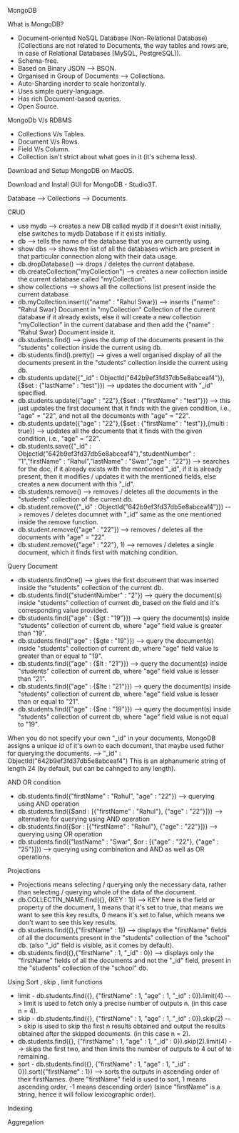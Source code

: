 MongoDB

What is MongoDB?
- Document-oriented NoSQL Database (Non-Relational Database) (Collections are not related to Documents, the way tables and rows are, in case of Relational Databases (MySQL, PostgreSQL)).
- Schema-free.
- Based on Binary JSON --> BSON.
- Organised in Group of Documents --> Collections.
- Auto-Sharding inorder to scale horizontally.
- Uses simple query-language.
- Has rich Document-based queries.
- Open Source.

MongoDb V/s RDBMS
- Collections V/s Tables.
- Document V/s Rows.
- Field V/s Column.
- Collection isn't strict about what goes in it (it's schema less).

Download and Setup MongoDB on MacOS.

Download and Install GUI for MongoDB - Studio3T.

Database --> Collections --> Documents.

CRUD
- use mydb --> creates a new DB called mydb if it doesn't exist initially, else switches to mydb Database if it exists initially.
- db --> tells the name of the database that you are currently using.
- show dbs --> shows the list of all the databases which are present in that particular connection along with their data usage.
- db.dropDatabase() --> drops / deletes the current database.
- db.createCollection("myCollection") --> creates a new collection inside the current database called "myCollection".
- show collections --> shows all the collections list present inside the current database.
- db.myCollection.insert({"name" : "Rahul Swar}) --> inserts {"name" : "Rahul Swar} Document in "myCollection" Collection of the current database if it already exists, else it will create a new collection "myCollection" in the current database and then add the {"name" : "Rahul Swar} Document inside it.
- db.students.find() --> gives the dump of the documents present in the "students" collection inside the current using db.
- db.students.find().pretty() --> gives a well organised display of all the documents present in the "students" collection inside the current using db.
- db.students.update({"_id" : ObjectId("642b9ef3fd37db5e8abceaf4")},{$set : {"lastName" : "test"}}) --> updates the document with "_id" specified.
- db.students.update({"age" : "22"},{$set : {"firstName" : "test"}}) --> this just updates the first document that it finds with the given condition, i.e., "age" = "22", and not all the documents with "age" = "22".
- db.students.update({"age" : "22"},{$set : {"firstName" : "test"}},{multi : true}) --> updates all the documents that it finds with the given condition, i.e., "age" = "22".
- db.students.save({"_id" : ObjectId("642b9ef3fd37db5e8abceaf4"),"studentNumber" : "1","firstName" : "Rahul","lastName" : "Swar","age" : "22"}) --> searches for the doc, if it already exists with the mentioned "_id", if it is already present, then it modifies / updates it with the mentioned fields, else creates a new document with this "_id".
- db.students.remove() --> removes / deletes all the documents in the "students" collection of the current db.
- db.student.remove({"_id" : ObjectId("642b9ef3fd37db5e8abceaf4")}) --> removes / deletes documnet with "_id" same as the one mentioned inside the remove function.
- db.student.remove({"age" : "22"}) --> removes / deletes all the documents with "age" = "22".
- db.student.remove({"age" : "22"}, 1) --> removes / deletes a single document, which it finds first with matching condition.

Query Document
- db.students.findOne() --> gives the first document that was inserted inside the "students" collection of the current db.
- db.students.find({"studentNumber" : "2"}) --> query the document(s) inside "students" collection of current db, based on the field and it's corresponding value provided.
- db.students.find({"age" : {$gt : "19"}}) --> query the document(s) inside "students" collection of current db, where "age" field value is greater than "19".
- db.students.find({"age" : {$gte : "19"}}) --> query the document(s) inside "students" collection of current db, where "age" field value is greater than or equal to "19".
- db.students.find({"age" : {$lt : "21"}}) --> query the document(s) inside "students" collection of current db, where "age" field value is lesser than "21".
- db.students.find({"age" : {$lte : "21"}}) --> query the document(s) inside "students" collection of current db, where "age" field value is lesser than or equal to "21".
- db.students.find({"age" : {$ne : "19"}}) --> query the document(s) inside "students" collection of current db, where "age" field value is not equal to "19".

When you do not specify your own "_id" in your documents, MongoDB assigns a unique id of it's own to each document, that maybe used futher for querying the documents.
--> "_id" : ObjectId("642b9ef3fd37db5e8abceaf4")
This is an alphanumeric string of length 24 (by default, but can be cahnged to any length).

AND OR condition
- db.students.find({"firstName" : "Rahul", "age" : "22"}) --> querying using AND operation
- db.students.find({$and : [{"firstName" : "Rahul"}, {"age" : "22"}]}) --> alternative for querying using AND operation
- db.students.find({$or : [{"firstName" : "Rahul"}, {"age" : "22"}]}) --> querying using OR operation
- db.students.find({"lastName" : "Swar", $or : [{"age" : "22"}, {"age" : "25"}]}) --> querying using combination and AND as well as OR operations.

Projections
- Projections means selecting / querying only the necessary data, rather than selecting / querying whole of the data of the document.
- db.COLLECTIN_NAME.find({}, {KEY : 1})  --> KEY here is the field or property of the document, 1 means that it's set to true, that means we want to see this key results, 0 means it's set to false, which means we don't want to see this key results.
- db.students.find({},{"firstName" : 1}) --> displays the "firstName" fields of all the documents present in the "students" collection of the "school" db. (also "_id" field is visible, as it comes by default).
- db.students.find({},{"firstName" : 1, "_id" : 0}) --> displays only the "firstName" fields of all the documents and not the "_id" field, present in the "students" collection of the "school" db.

Using Sort , skip , limit functions
- limit - db.students.find({}, {"firstName" : 1, "age" : 1, "_id" : 0}).limit(4) --> limit is used to fetch only a precise number of outputs n. (in this case n = 4).
- skip - db.students.find({}, {"firstName" : 1, "age" : 1, "_id" : 0}).skip(2) --> skip is used to skip the first n results obtained and output the results obtained after the skipped documents. (in this case n = 2).
- db.students.find({}, {"firstName" : 1, "age" : 1, "_id" : 0}).skip(2).limit(4) --> skips the first two, and then limits the number of outputs to 4 out of te remaining.
- sort - db.students.find({}, {"firstName" : 1, "age" : 1, "_id" : 0}).sort({"firstName" : 1}) --> sorts the outputs in ascending order of their firstNames. (here "firstName" field is used to sort, 1 means ascending order, -1 means descending order) (since "firstName" is a string, hence it will follow lexicographic order).

Indexing


Aggregation


